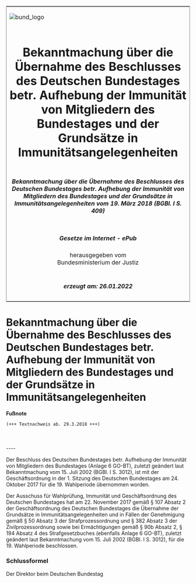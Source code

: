 <span id="DECKBLATT.html"></span>

<table border="0" frame="border" width="100%">

<tr valign="top">

<td align="left">

![bund\_logo](BfJ_2021_Web_de_de.gif)

</td>

<td align="right">

 

</td>

</tr>

<tr align="center" valign="middle">

<td colspan="2">

# Bekanntmachung über die Übernahme des Beschlusses des Deutschen Bundestages betr. Aufhebung der Immunität von Mitgliedern des Bundestages und der Grundsätze in Immunitätsangelegenheiten

</td>

</tr>

<tr align="center" valign="middle">

<td colspan="2">

##### Bekanntmachung über die Übernahme des Beschlusses des Deutschen Bundestages betr. Aufhebung der Immunität von Mitgliedern des Bundestages und der Grundsätze in Immunitätsangelegenheiten vom 19. März 2018 (BGBl. I S. 409)

</td>

</tr>

<tr align="center" valign="middle">

<td colspan="2">

  
  

##### Gesetze im Internet - ePub  
  
herausgegeben vom  
Bundesministerium der Justiz

</td>

</tr>

<tr align="center" valign="bottom">

<td colspan="2">

  
  

##### erzeugt am: 26.01.2022

</td>

</tr>

</table>

<span id="BJNR040900018.html"></span>

# Bekanntmachung über die Übernahme des Beschlusses des Deutschen Bundestages betr. Aufhebung der Immunität von Mitgliedern des Bundestages und der Grundsätze in Immunitätsangelegenheiten

<div>

  
**Fußnote**

<div class="jnhtml">

<div>

<div class="jurAbsatz">

  

``` 
(+++ Textnachweis ab. 29.3.2018 +++)

 
```

</div>

</div>

</div>

</div>

<span id="BJNR040900018BJNE000100000.html"></span>

###   
\----

<div>

<div class="jnhtml">

<div>

<div class="jurAbsatz">

Der Beschluss des Deutschen Bundestages betr. Aufhebung der Immunität
von Mitgliedern des Bundestages (Anlage 6 GO-BT), zuletzt geändert laut
Bekanntmachung vom 15. Juli 2002 (BGBl. I S. 3012), ist mit der
Geschäftsordnung in der 1. Sitzung des Deutschen Bundestages am 24.
Oktober 2017 für die 19. Wahlperiode übernommen worden.

</div>

<div class="jurAbsatz">

Der Ausschuss für Wahlprüfung, Immunität und Geschäftsordnung des
Deutschen Bundestages hat am 22. November 2017 gemäß § 107 Absatz 2 der
Geschäftsordnung des Deutschen Bundestages die Übernahme der Grundsätze
in Immunitätsangelegenheiten und in Fällen der Genehmigung gemäß § 50
Absatz 3 der Strafprozessordnung und § 382 Absatz 3 der
Zivilprozessordnung sowie bei Ermächtigungen gemäß § 90b Absatz 2, § 194
Absatz 4 des Strafgesetzbuches (ebenfalls Anlage 6 GO-BT), zuletzt
geändert laut Bekanntmachung vom 15. Juli 2002 (BGBl. I S. 3012), für
die 19. Wahlperiode beschlossen.

</div>

</div>

</div>

</div>

<span id="BJNR040900018BJNE000200000.html"></span>

### Schlussformel  

<div>

<div class="jnhtml">

<div>

<div class="jurAbsatz">

<span class="SP">Der Direktor beim Deutschen Bundestag</span>

</div>

</div>

</div>

</div>
